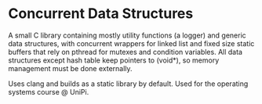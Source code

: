 # Concurrent Data Structures
A small C library containing mostly utility functions (a logger) and generic
data structures, with concurrent wrappers for linked list and fixed size
static buffers that rely on pthread for mutexes and condition variables.
All data structures except hash table keep pointers to (void*), so memory
management must be done externally.

Uses clang and builds as a static library by default. Used for
the operating systems course @ UniPi.